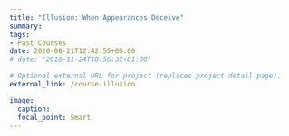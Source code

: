 ```yaml
---
title: "Illusion: When Appearances Deceive"
summary:
tags:
- Past Courses
date: 2020-08-21T12:42:55+00:00
# date: "2018-11-24T18:56:32+01:00"

# Optional external URL for project (replaces project detail page).
external_link: /course-illusion

image:
  caption:
  focal_point: Smart
---
```


